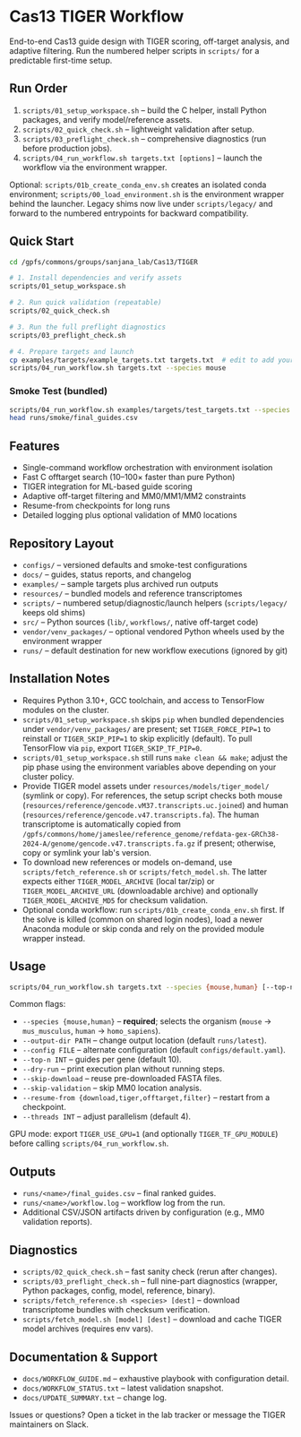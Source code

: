 # Cas13 TIGER Workflow

End-to-end Cas13 guide design with TIGER scoring, off-target analysis, and adaptive filtering. Run the numbered helper scripts in `scripts/` for a predictable first-time setup.

## Run Order

1. `scripts/01_setup_workspace.sh` – build the C helper, install Python packages, and verify model/reference assets.
2. `scripts/02_quick_check.sh` – lightweight validation after setup.
3. `scripts/03_preflight_check.sh` – comprehensive diagnostics (run before production jobs).
4. `scripts/04_run_workflow.sh targets.txt [options]` – launch the workflow via the environment wrapper.

Optional: `scripts/01b_create_conda_env.sh` creates an isolated conda environment; `scripts/00_load_environment.sh` is the environment wrapper behind the launcher. Legacy shims now live under `scripts/legacy/` and forward to the numbered entrypoints for backward compatibility.

## Quick Start

```bash
cd /gpfs/commons/groups/sanjana_lab/Cas13/TIGER

# 1. Install dependencies and verify assets
scripts/01_setup_workspace.sh

# 2. Run quick validation (repeatable)
scripts/02_quick_check.sh

# 3. Run the full preflight diagnostics
scripts/03_preflight_check.sh

# 4. Prepare targets and launch
cp examples/targets/example_targets.txt targets.txt  # edit to add your genes
scripts/04_run_workflow.sh targets.txt --species mouse
```

### Smoke Test (bundled)

```bash
scripts/04_run_workflow.sh examples/targets/test_targets.txt --species mouse --config configs/smoke-test.yaml --output-dir runs/smoke --skip-validation
head runs/smoke/final_guides.csv
```

## Features

- Single-command workflow orchestration with environment isolation
- Fast C offtarget search (10–100× faster than pure Python)
- TIGER integration for ML-based guide scoring
- Adaptive off-target filtering and MM0/MM1/MM2 constraints
- Resume-from checkpoints for long runs
- Detailed logging plus optional validation of MM0 locations

## Repository Layout

- `configs/` – versioned defaults and smoke-test configurations
- `docs/` – guides, status reports, and changelog
- `examples/` – sample targets plus archived run outputs
- `resources/` – bundled models and reference transcriptomes
- `scripts/` – numbered setup/diagnostic/launch helpers (`scripts/legacy/` keeps old shims)
- `src/` – Python sources (`lib/`, `workflows/`, native off-target code)
- `vendor/venv_packages/` – optional vendored Python wheels used by the environment wrapper
- `runs/` – default destination for new workflow executions (ignored by git)

## Installation Notes

- Requires Python 3.10+, GCC toolchain, and access to TensorFlow modules on the cluster.
- `scripts/01_setup_workspace.sh` skips `pip` when bundled dependencies under `vendor/venv_packages/` are present; set `TIGER_FORCE_PIP=1` to reinstall or `TIGER_SKIP_PIP=1` to skip explicitly (default). To pull TensorFlow via `pip`, export `TIGER_SKIP_TF_PIP=0`.
- `scripts/01_setup_workspace.sh` still runs `make clean && make`; adjust the pip phase using the environment variables above depending on your cluster policy.
- Provide TIGER model assets under `resources/models/tiger_model/` (symlink or copy). For references, the setup script checks both mouse (`resources/reference/gencode.vM37.transcripts.uc.joined`) and human (`resources/reference/gencode.v47.transcripts.fa`). The human transcriptome is automatically copied from `/gpfs/commons/home/jameslee/reference_genome/refdata-gex-GRCh38-2024-A/genome/gencode.v47.transcripts.fa.gz` if present; otherwise, copy or symlink your lab's version.
- To download new references or models on-demand, use `scripts/fetch_reference.sh` or `scripts/fetch_model.sh`. The latter expects either `TIGER_MODEL_ARCHIVE` (local tar/zip) or `TIGER_MODEL_ARCHIVE_URL` (downloadable archive) and optionally `TIGER_MODEL_ARCHIVE_MD5` for checksum validation.
- Optional conda workflow: run `scripts/01b_create_conda_env.sh` first. If the solve is killed (common on shared login nodes), load a newer Anaconda module or skip conda and rely on the provided module wrapper instead.

## Usage

```bash
scripts/04_run_workflow.sh targets.txt --species {mouse,human} [--top-n 5 --config configs/custom.yaml --threads 8]
```

Common flags:
- `--species {mouse,human}` – **required**; selects the organism (`mouse` → `mus_musculus`, `human` → `homo_sapiens`).
- `--output-dir PATH` – change output location (default `runs/latest`).
- `--config FILE` – alternate configuration (default `configs/default.yaml`).
- `--top-n INT` – guides per gene (default 10).
- `--dry-run` – print execution plan without running steps.
- `--skip-download` – reuse pre-downloaded FASTA files.
- `--skip-validation` – skip MM0 location analysis.
- `--resume-from {download,tiger,offtarget,filter}` – restart from a checkpoint.
- `--threads INT` – adjust parallelism (default 4).

GPU mode: export `TIGER_USE_GPU=1` (and optionally `TIGER_TF_GPU_MODULE`) before calling `scripts/04_run_workflow.sh`.

## Outputs

- `runs/<name>/final_guides.csv` – final ranked guides.
- `runs/<name>/workflow.log` – workflow log from the run.
- Additional CSV/JSON artifacts driven by configuration (e.g., MM0 validation reports).

## Diagnostics

- `scripts/02_quick_check.sh` – fast sanity check (rerun after changes).
- `scripts/03_preflight_check.sh` – full nine-part diagnostics (wrapper, Python packages, config, model, reference, binary).
- `scripts/fetch_reference.sh <species> [dest]` – download transcriptome bundles with checksum verification.
- `scripts/fetch_model.sh [model] [dest]` – download and cache TIGER model archives (requires env vars).

## Documentation & Support

- `docs/WORKFLOW_GUIDE.md` – exhaustive playbook with configuration detail.
- `docs/WORKFLOW_STATUS.txt` – latest validation snapshot.
- `docs/UPDATE_SUMMARY.txt` – change log.

Issues or questions? Open a ticket in the lab tracker or message the TIGER maintainers on Slack.
